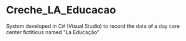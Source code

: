 # Creche_LA_Educacao
System developed in C# (Visual Studio) to record the data of a day care center fictitious named "La Educação"
